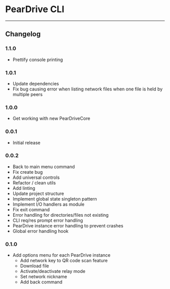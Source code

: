 # PearDrive CLI

---

## Changelog

### 1.1.0

- Prettify console printing

### 1.0.1

- Update dependencies
- Fix bug causing error when listing network files when one file is held by multiple peers

### 1.0.0

- Get working with new PearDriveCore

### 0.0.1

- Initial release

### 0.0.2

- Back to main menu command
- Fix create bug
- Add universal controls
- Refactor / clean utils
- Add linting
- Update project structure
- Implement global state singleton pattern
- Implement I/O handlers as module
- Fix exit command
- Error handling for directories/files not existing
- CLI req/res prompt error handling
- PearDrive instance error handling to prevent crashes
- Global error handling hook

### 0.1.0

- Add options menu for each PearDrive instance
  - Add network key to QR code scan feature
  - Download file
  - Activate/deactivate relay mode
  - Set network nickname
  - Add back command

